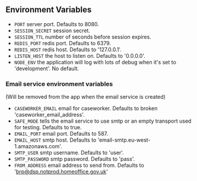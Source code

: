 ## Environment Variables

* `PORT` server port. Defaults to 8080.
* `SESSION_SECRET` session secret.
* `SESSION_TTL` number of seconds before session expires.
* `REDIS_PORT` redis port. Defaults to 6379.
* `REDIS_HOST` redis host. Defaults to '127.0.0.1'.
* `LISTEN_HOST` the host to listen on. Defaults to '0.0.0.0'.
* `NODE_ENV` the application will log with lots of debug when it's set to 'development'. No default.

### Email service environment variables
(Will be removed from the app when the email service is created)

* `CASEWORKER_EMAIL` email for caseworker. Defaults to broken 'caseworker_email_address'.
* `SAFE_MODE` tells the email service to use smtp or an empty transport used for testing. Defaults to true.
* `EMAIL_PORT` email port. Defaults to 587.
* `EMAIL_HOST` smtp host. Defaults to 'email-smtp.eu-west-1.amazonaws.com'.
* `SMTP_USER` smtp username. Defaults to 'user'.
* `SMTP_PASSWORD` smtp password. Defaults to 'pass'.
* `FROM_ADDRESS` email address to send from. Defaults to 'brp@dsp.notprod.homeoffice.gov.uk'
